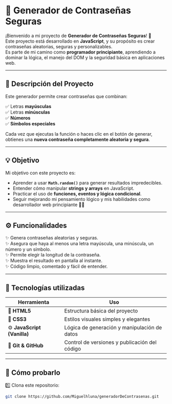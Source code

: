 # 🔐 Generador de Contraseñas Seguras

¡Bienvenido a mi proyecto de **Generador de Contraseñas Seguras**! 🚀  
Este proyecto está desarrollado en **JavaScript**, y su propósito es crear contraseñas aleatorias, seguras y personalizables.  
Es parte de mi camino como **programador principiante**, aprendiendo a dominar la lógica, el manejo del DOM y la seguridad básica en aplicaciones web.

---

## 🧠 Descripción del Proyecto

Este generador permite crear contraseñas que combinan:

✅ Letras **mayúsculas**  
✅ Letras **minúsculas**  
✅ **Números**  
✅ **Símbolos especiales**  

Cada vez que ejecutas la función o haces clic en el botón de generar, obtienes una **nueva contraseña completamente aleatoria y segura**.

---

## 💡 Objetivo

Mi objetivo con este proyecto es:
- Aprender a usar **`Math.random()`** para generar resultados impredecibles.  
- Entender cómo manipular **strings y arrays** en JavaScript.  
- Practicar el uso de **funciones, eventos y lógica condicional**.  
- Seguir mejorando mi pensamiento lógico y mis habilidades como desarrollador web principiante 👨‍💻  

---

## ⚙️ Funcionalidades

✨ Genera contraseñas aleatorias y seguras.  
✨ Asegura que haya al menos una letra mayúscula, una minúscula, un número y un símbolo.  
✨ Permite elegir la longitud de la contraseña.  
✨ Muestra el resultado en pantalla al instante.  
✨ Código limpio, comentado y fácil de entender.

---

## 🧩 Tecnologías utilizadas

| Herramienta | Uso |
|--------------|-----|
| 🧱 **HTML5** | Estructura básica del proyecto |
| 🎨 **CSS3** | Estilos visuales simples y elegantes |
| ⚙️ **JavaScript (Vanilla)** | Lógica de generación y manipulación de datos |
| 🧭 **Git & GitHub** | Control de versiones y publicación del código |

---

## 🚀 Cómo probarlo

1️⃣ Clona este repositorio:
```bash
git clone https://github.com/Miguelhluna/generadorDeContrasenas.git
